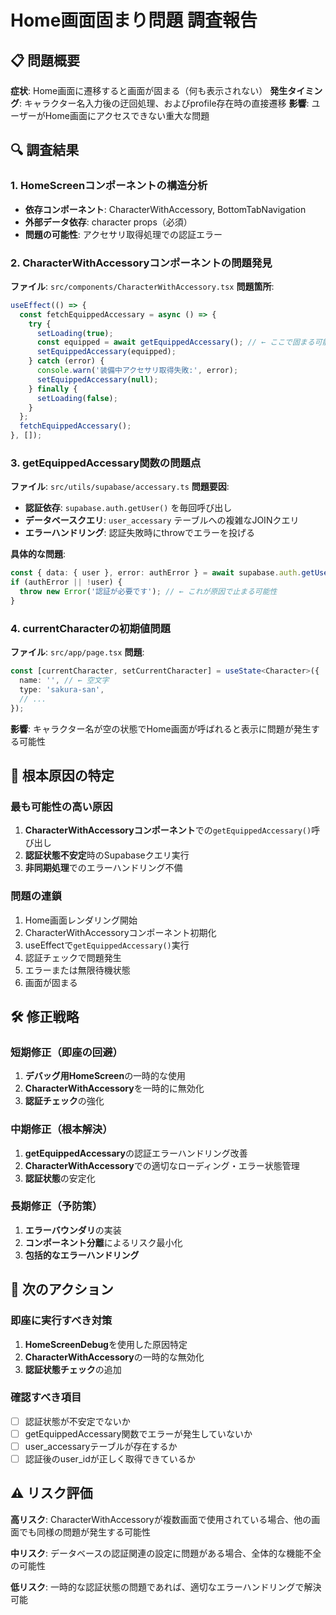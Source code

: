 # Home画面固まり問題 調査報告

## 📋 問題概要
**症状**: Home画面に遷移すると画面が固まる（何も表示されない）
**発生タイミング**: キャラクター名入力後の迂回処理、およびprofile存在時の直接遷移
**影響**: ユーザーがHome画面にアクセスできない重大な問題

## 🔍 調査結果

### 1. **HomeScreenコンポーネントの構造分析**
- **依存コンポーネント**: CharacterWithAccessory, BottomTabNavigation
- **外部データ依存**: character props（必須）
- **問題の可能性**: アクセサリ取得処理での認証エラー

### 2. **CharacterWithAccessoryコンポーネントの問題発見**
**ファイル**: `src/components/CharacterWithAccessory.tsx`
**問題箇所**: 
```typescript
useEffect(() => {
  const fetchEquippedAccessary = async () => {
    try {
      setLoading(true);
      const equipped = await getEquippedAccessary(); // ← ここで固まる可能性
      setEquippedAccessary(equipped);
    } catch (error) {
      console.warn('装備中アクセサリ取得失敗:', error);
      setEquippedAccessary(null);
    } finally {
      setLoading(false);
    }
  };
  fetchEquippedAccessary();
}, []);
```

### 3. **getEquippedAccessary関数の問題点**
**ファイル**: `src/utils/supabase/accessary.ts`
**問題要因**: 
- **認証依存**: `supabase.auth.getUser()` を毎回呼び出し
- **データベースクエリ**: `user_accessary` テーブルへの複雑なJOINクエリ
- **エラーハンドリング**: 認証失敗時にthrowでエラーを投げる

**具体的な問題**:
```typescript
const { data: { user }, error: authError } = await supabase.auth.getUser();
if (authError || !user) {
  throw new Error('認証が必要です'); // ← これが原因で止まる可能性
}
```

### 4. **currentCharacterの初期値問題**
**ファイル**: `src/app/page.tsx`
**問題**: 
```typescript
const [currentCharacter, setCurrentCharacter] = useState<Character>({
  name: '', // ← 空文字
  type: 'sakura-san',
  // ...
});
```
**影響**: キャラクター名が空の状態でHome画面が呼ばれると表示に問題が発生する可能性

## 🎯 根本原因の特定

### 最も可能性の高い原因
1. **CharacterWithAccessoryコンポーネント**での`getEquippedAccessary()`呼び出し
2. **認証状態不安定**時のSupabaseクエリ実行
3. **非同期処理**でのエラーハンドリング不備

### 問題の連鎖
1. Home画面レンダリング開始
2. CharacterWithAccessoryコンポーネント初期化
3. useEffectで`getEquippedAccessary()`実行
4. 認証チェックで問題発生
5. エラーまたは無限待機状態
6. 画面が固まる

## 🛠️ 修正戦略

### 短期修正（即座の回避）
1. **デバッグ用HomeScreen**の一時的な使用
2. **CharacterWithAccessory**を一時的に無効化
3. **認証チェック**の強化

### 中期修正（根本解決）
1. **getEquippedAccessary**の認証エラーハンドリング改善
2. **CharacterWithAccessory**での適切なローディング・エラー状態管理
3. **認証状態**の安定化

### 長期修正（予防策）
1. **エラーバウンダリ**の実装
2. **コンポーネント分離**によるリスク最小化
3. **包括的なエラーハンドリング**

## 📝 次のアクション

### 即座に実行すべき対策
1. **HomeScreenDebug**を使用した原因特定
2. **CharacterWithAccessory**の一時的な無効化
3. **認証状態チェック**の追加

### 確認すべき項目
- [ ] 認証状態が不安定でないか
- [ ] getEquippedAccessary関数でエラーが発生していないか
- [ ] user_accessaryテーブルが存在するか
- [ ] 認証後のuser_idが正しく取得できているか

## ⚠️ リスク評価

**高リスク**: CharacterWithAccessoryが複数画面で使用されている場合、他の画面でも同様の問題が発生する可能性

**中リスク**: データベースの認証関連の設定に問題がある場合、全体的な機能不全の可能性

**低リスク**: 一時的な認証状態の問題であれば、適切なエラーハンドリングで解決可能
